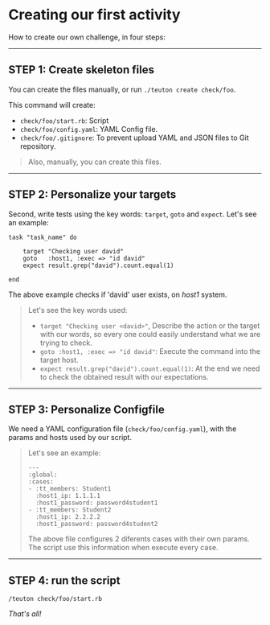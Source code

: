 
# Creating our first activity

How to create our own challenge, in four steps:

---

## STEP 1: Create skeleton files

You can create the files manually, or run `./teuton create check/foo`.

This command will create:
* `check/foo/start.rb`: Script
* `check/foo/config.yaml`: YAML Config file.
* `check/foo/.gitignore`: To prevent upload YAML and JSON files to Git repository.

> Also, manually, you can create this files.

---

## STEP 2: Personalize your targets

Second, write tests using the key words: `target`, `goto` and `expect`.
Let's see an example:

```
task "task_name" do

	target "Checking user david"
	goto   :host1, :exec => "id david"
	expect result.grep("david").count.equal(1)

end
```

The above example checks if 'david' user exists, on *host1* system.

> Let's see the key words used:
>
> * `target "Checking user <david>"`, Describe the action or the target
with our words, so every one could easily understand what we are trying
to check.
> * `goto :host1, :exec => "id david"`: Execute the command
into the target host.
> * `expect result.grep("david").count.equal(1)`: At the end we need to check the obtained result with our expectations.

---

## STEP 3: Personalize Configfile

We need a YAML configuration file (`check/foo/config.yaml`), with
the params and hosts used by our script.

> Let's see an example:
>
> ```
> ---
> :global:
> :cases:
> - :tt_members: Student1
>   :host1_ip: 1.1.1.1
>   :host1_password: password4student1
> - :tt_members: Student2
>   :host1_ip: 2.2.2.2
>   :host1_password: password4student2
> ```
>
> The above file configures 2 diferents cases with their own params. The script
> use this information when execute every case.

---

## STEP 4: run the script

`/teuton check/foo/start.rb`

_That's all!_
